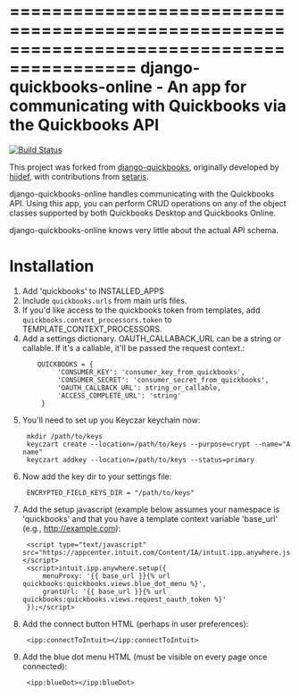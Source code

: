 ==========================================================================================
django-quickbooks-online - An app for communicating with Quickbooks via the Quickbooks API
==========================================================================================

[![Build Status](https://travis-ci.org/grue/django-quickbooks-online.png)](https://travis-ci.org/grue/django-quickbooks-online)

This project was forked from [django-quickbooks](https://github.com/setaris/django-quickbooks), originally developed by [hiidef](https://github.com/hiidef), with contributions from [setaris](https://github.com/setaris). 

django-quickbooks-online handles communicating with the Quickbooks API. Using
this app, you can perform CRUD operations on any of the object classes
supported by both Quickbooks Desktop and Quickbooks Online.

django-quickbooks-online knows very little about the actual API schema. 

Installation
============

1. Add 'quickbooks' to INSTALLED_APPS
2. Include ``quickbooks.urls`` from main urls files.
3. If you'd like access to the quickbooks token from templates, add
   ``quickbooks.context_processors.token`` to TEMPLATE_CONTEXT_PROCESSORS.
4. Add a settings dictionary. OAUTH_CALLABACK_URL can be a string or
   callable. If it's a callable, it'll be passed the request context.:

```
       QUICKBOOKS = {
            'CONSUMER_KEY': 'consumer_key_from_quickbooks',
            'CONSUMER_SECRET': 'consumer_secret_from_quickbooks',
            'OAUTH_CALLBACK_URL': string_or_callable,
            'ACCESS_COMPLETE_URL': 'string'
        }
```

5. You'll need to set up you Keyczar keychain now:
   
        mkdir /path/to/keys
        keyczart create --location=/path/to/keys --purpose=crypt --name="A name"
        keyczart addkey --location=/path/to/keys --status=primary

6. Now add the key dir to your settings file:  

        ENCRYPTED_FIELD_KEYS_DIR = "/path/to/keys"

7. Add the setup javascript (example below assumes your namespace is
   'quickbooks' and that you have a template context variable 'base_url' (e.g.,
   http://example.com):

        <script type="text/javascript" src="https://appcenter.intuit.com/Content/IA/intuit.ipp.anywhere.js"></script>
        <script>intuit.ipp.anywhere.setup({
            menuProxy: '{{ base_url }}{% url quickbooks:quickbooks.views.blue_dot_menu %}',
            grantUrl: '{{ base_url }}{% url quickbooks:quickbooks.views.request_oauth_token %}'
        });</script>

8. Add the connect button HTML (perhaps in user preferences):

        <ipp:connectToIntuit></ipp:connectToIntuit>

9. Add the blue dot menu HTML (must be visible on every page once connected):

        <ipp:blueDot></ipp:blueDot>
